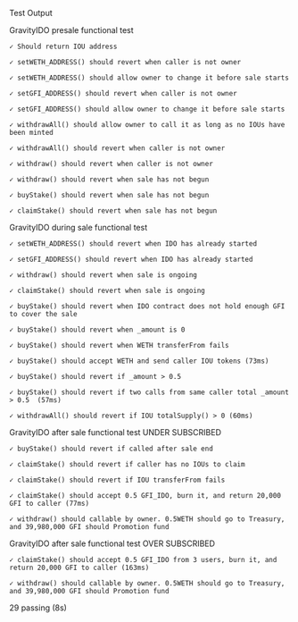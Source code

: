 Test Output

  GravityIDO presale functional test

    ✓ Should return IOU address

    ✓ setWETH_ADDRESS() should revert when caller is not owner

    ✓ setWETH_ADDRESS() should allow owner to change it before sale starts

    ✓ setGFI_ADDRESS() should revert when caller is not owner

    ✓ setGFI_ADDRESS() should allow owner to change it before sale starts

    ✓ withdrawAll() should allow owner to call it as long as no IOUs have been minted

    ✓ withdrawAll() should revert when caller is not owner

    ✓ withdraw() should revert when caller is not owner

    ✓ withdraw() should revert when sale has not begun

    ✓ buyStake() should revert when sale has not begun

    ✓ claimStake() should revert when sale has not begun



  GravityIDO during sale functional test

    ✓ setWETH_ADDRESS() should revert when IDO has already started

    ✓ setGFI_ADDRESS() should revert when IDO has already started

    ✓ withdraw() should revert when sale is ongoing

    ✓ claimStake() should revert when sale is ongoing

    ✓ buyStake() should revert when IDO contract does not hold enough GFI to cover the sale

    ✓ buyStake() should revert when _amount is 0

    ✓ buyStake() should revert when WETH transferFrom fails

    ✓ buyStake() should accept WETH and send caller IOU tokens (73ms)

    ✓ buyStake() should revert if _amount > 0.5

    ✓ buyStake() should revert if two calls from same caller total _amount > 0.5  (57ms)

    ✓ withdrawAll() should revert if IOU totalSupply() > 0 (60ms)


  GravityIDO after sale functional test UNDER SUBSCRIBED

    ✓ buyStake() should revert if called after sale end

    ✓ claimStake() should revert if caller has no IOUs to claim

    ✓ claimStake() should revert if IOU transferFrom fails

    ✓ claimStake() should accept 0.5 GFI_IDO, burn it, and return 20,000 GFI to caller (77ms)

    ✓ withdraw() should callable by owner. 0.5WETH should go to Treasury, and 39,980,000 GFI should Promotion fund


GravityIDO after sale functional test OVER SUBSCRIBED

    ✓ claimStake() should accept 0.5 GFI_IDO from 3 users, burn it, and return 20,000 GFI to caller (163ms)

    ✓ withdraw() should callable by owner. 0.5WETH should go to Treasury, and 39,980,000 GFI should Promotion fund



  29 passing (8s)

